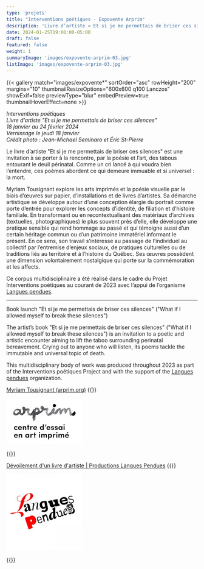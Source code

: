 ```yaml
---
type: 'projets'
title: "Interventions poétiques - Expovente Arprim"
description: 'Livre d’artiste « Et si je me permettais de briser ces silences » '
date: 2024-01-25T19:00:00-05:00
draft: false
featured: false
weight: 1
summaryImage: 'images/expovente-arprim-03.jpg'
listImage: 'images/expovente-arprim-03.jpg'
---
```


{{< gallery match="images/expovente*" sortOrder="asc" rowHeight="200" margins="10" thumbnailResizeOptions="600x600 q100 Lanczos" showExif=false previewType="blur" embedPreview=true thumbnailHoverEffect=none >}}

_Interventions poétiques  
Livre d’artiste "Et si je me permettais de briser ces silences"  
18 janvier au 24 février 2024  
Vernissage le jeudi 18 janvier  
Crédit photo : Jean-Michael Seminaro et Éric St-Pierre_

Le livre d’artiste "Et si je me permettais de briser ces silences" est une invitation à se porter à la rencontre, par la poésie et l’art, des tabous entourant le deuil périnatal. Comme un cri lancé à qui voudra bien l’entendre, ces poèmes abordent ce qui demeure immuable et si universel : la mort.  

Myriam Tousignant explore les arts imprimés et la poésie visuelle par le biais d’œuvres sur papier, d’installations et de livres d’artistes. Sa démarche artistique se développe autour d’une conception élargie du portrait comme porte d’entrée pour explorer les concepts d’identité, de filiation et d’histoire familiale. En transformant ou en recontextualisant des matériaux d’archives (textuelles, photographiques) le plus souvent près d’elle, elle développe une pratique sensible qui rend hommage au passé et qui témoigne aussi d’un certain héritage commun ou d’un patrimoine immatériel informant le présent. En ce sens, son travail s’intéresse au passage de l’individuel au collectif par l’entremise d’enjeux sociaux, de pratiques culturelles ou de traditions liés au territoire et à l’histoire du Québec. Ses œuvres possèdent une dimension volontairement nostalgique qui porte sur la commémoration et les affects.

Ce corpus multidisciplinaire a été réalisé dans le cadre du Projet Interventions poétiques au courant de 2023 avec l’appui de l’organisme [Langues pendues](https://languespendues.com/).

---

Book launch "Et si je me permettais de briser ces silences" ("What if I allowed myself to break these silences")

The artist’s book "Et si je me permettais de briser ces silences" ("What if I allowed myself to break these silences") is an invitation to a poetic and artistic encounter aiming to lift the taboo surrounding perinatal bereavement. Crying out to anyone who will listen, its poems tackle the immutable and universal topic of death.

This multidisciplinary body of work was produced throughout 2023 as part of the Interventions poétiques Project and with the support of the [Langues pendues](https://languespendues.com/) organization. 

[Myriam Tousignant (arprim.org)](https://arprim.org/le-magasin/2023-2024/460-myriam-tousignant.html)
{{<rawhtml>}}
<p>
  <a href="https://arprim.org">
    <img src="images/logo_signature_arprim.jpg" alt="agrégat" style="max-width: 200px;">
  </a>
</p>
{{</rawhtml>}}

[Dévoilement d'un livre d'artiste | Productions Langues Pendues](https://languespendues.com/a-la-une/devoilement-livre-artiste/)
{{<rawhtml>}}
<p>
  <a href="https://languespendues.com/">
    <img src="images/lp-logo_couleur_800px-300x300.jpg" alt="agrégat" style="max-width: 200px;">
  </a>
</p>
{{</rawhtml>}}
